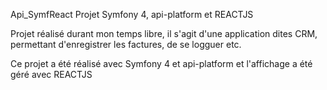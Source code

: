 Api_SymfReact
Projet Symfony 4, api-platform et REACTJS

Projet réalisé durant mon temps libre, il s'agit d'une application dites CRM, permettant d'enregistrer les factures, de se logguer etc.

Ce projet a été réalisé avec Symfony 4 et api-platform et l'affichage a été géré avec REACTJS
